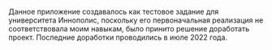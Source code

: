 Данное приложение создавалось как тестовое задание для университета Иннополис, 
поскольку его первоначальная реализация не соответствовала моим навыкам, было принито решение
доработать проект. Последние доработки проводились в июле 2022 года.
